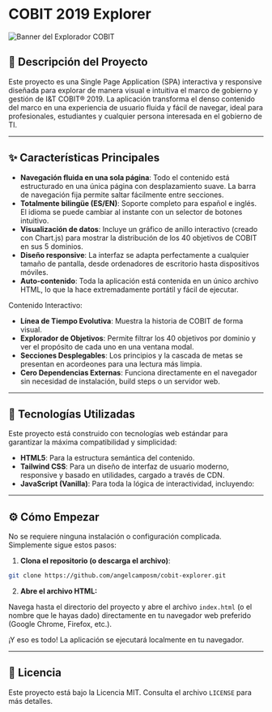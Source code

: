 # COBIT 2019 Explorer

![Banner del Explorador COBIT](https://placehold.co/1200x400/007ea7/ffffff?text=COBIT+2019+Explorer)

## 📖 Descripción del Proyecto

Este proyecto es una Single Page Application (SPA) interactiva y responsive diseñada para explorar de manera visual e intuitiva el marco de gobierno y gestión de I&T COBIT® 2019. La aplicación transforma el denso contenido del marco en una experiencia de usuario fluida y fácil de navegar, ideal para profesionales, estudiantes y cualquier persona interesada en el gobierno de TI.

---

## ✨ Características Principales

- **Navegación fluida en una sola página**: Todo el contenido está estructurado en una única página con desplazamiento suave. La barra de navegación fija permite saltar fácilmente entre secciones.
- **Totalmente bilingüe (ES/EN)**: Soporte completo para español e inglés. El idioma se puede cambiar al instante con un selector de botones intuitivo.
- **Visualización de datos**: Incluye un gráfico de anillo interactivo (creado con Chart.js) para mostrar la distribución de los 40 objetivos de COBIT en sus 5 dominios.
- **Diseño responsive**: La interfaz se adapta perfectamente a cualquier tamaño de pantalla, desde ordenadores de escritorio hasta dispositivos móviles.
- **Auto-contenido**: Toda la aplicación está contenida en un único archivo HTML, lo que la hace extremadamente portátil y fácil de ejecutar.

Contenido Interactivo:

- **Línea de Tiempo Evolutiva**: Muestra la historia de COBIT de forma visual.
- **Explorador de Objetivos**: Permite filtrar los 40 objetivos por dominio y ver el propósito de cada uno en una ventana modal.
- **Secciones Desplegables**: Los principios y la cascada de metas se presentan en acordeones para una lectura más limpia.
- **Cero Dependencias Externas**: Funciona directamente en el navegador sin necesidad de instalación, build steps o un servidor web.

---

## 🚀 Tecnologías Utilizadas

Este proyecto está construido con tecnologías web estándar para garantizar la máxima compatibilidad y simplicidad:

- **HTML5**: Para la estructura semántica del contenido.
- **Tailwind CSS**: Para un diseño de interfaz de usuario moderno, responsive y basado en utilidades, cargado a través de CDN.
- **JavaScript (Vanilla)**: Para toda la lógica de interactividad, incluyendo:

---

## ⚙️ Cómo Empezar

No se requiere ninguna instalación o configuración complicada. Simplemente sigue estos pasos:

1.  **Clona el repositorio (o descarga el archivo)**:
   
```bash
git clone https://github.com/angelcamposm/cobit-explorer.git
```
    
2.  **Abre el archivo HTML:**

Navega hasta el directorio del proyecto y abre el archivo `index.html` (o el nombre que le hayas dado) directamente en tu navegador web preferido (Google Chrome, Firefox, etc.).

¡Y eso es todo! La aplicación se ejecutará localmente en tu navegador.

---

## 📜 Licencia

Este proyecto está bajo la Licencia MIT. Consulta el archivo `LICENSE` para más detalles.
